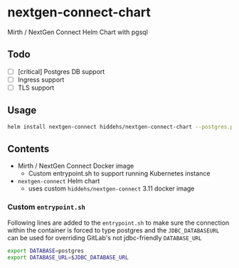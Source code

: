 # nextgen-connect-chart
Mirth / NextGen Connect Helm Chart with pgsql 

## Todo
- [ ] [critical] Postgres DB support
- [ ] Ingress support 
- [ ] TLS support 

## Usage
```bash
helm install nextgen-connect hiddehs/nextgen-connect-chart --postgres.postgresqlPassword="supersecrethere"
```


## Contents

- Mirth / NextGen Connect Docker image
  - Custom entrypoint.sh to support running Kubernetes instance
- `nextgen-connect` Helm chart
  - uses custom `hiddehs/nextgen-connect` 3.11 docker image


### Custom `entrypoint.sh`

Following lines are added to the `entrypoint.sh` to make sure the connection within the container is forced to type postgres and the `JDBC_DATABASEURL` can be used for overriding GitLab's not jdbc-friendly `DATABASE_URL`

```bash
export DATABASE=postgres
export DATABASE_URL=$JDBC_DATABASE_URL
```
